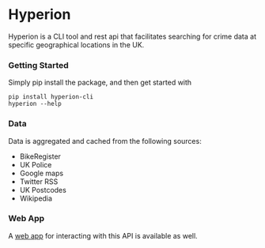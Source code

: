 # Hyperion

Hyperion is a CLI tool and rest api that facilitates searching for crime data
at specific geographical locations in the UK.

### Getting Started

Simply pip install the package, and then get started with

    pip install hyperion-cli
    hyperion --help

### Data

Data is aggregated and cached from the following sources:

- BikeRegister
- UK Police
- Google maps
- Twitter RSS
- UK Postcodes
- Wikipedia

### Web App

A [web app](https://github.com/arlyon/hyperion-web) for interacting
with this API is available as well.